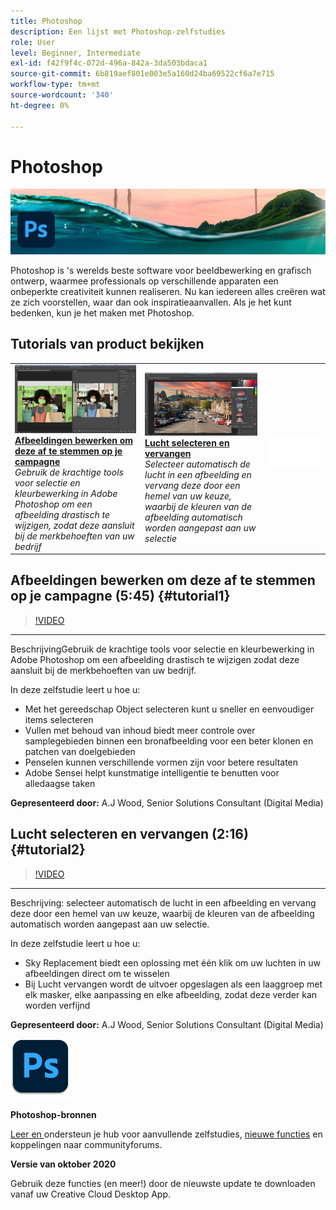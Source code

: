 ```yaml
---
title: Photoshop
description: Een lijst met Photoshop-zelfstudies
role: User
level: Beginner, Intermediate
exl-id: f42f9f4c-072d-496a-842a-3da503bdaca1
source-git-commit: 6b819aef801e003e5a160d24ba69522cf6a7e715
workflow-type: tm+mt
source-wordcount: '340'
ht-degree: 0%

---
```


# Photoshop

![Hoofdafbeelding van zelfstudie](../assets/Photoshop.jpg)

Photoshop is &#39;s werelds beste software voor beeldbewerking en grafisch ontwerp, waarmee professionals op verschillende apparaten een onbeperkte creativiteit kunnen realiseren. Nu kan iedereen alles creëren wat ze zich voorstellen, waar dan ook inspiratieaanvallen. Als je het kunt bedenken, kun je het maken met Photoshop.

## Tutorials van product bekijken

<table style="table-layout:fixed">
<tr>
 <td>
   <a href="photoshop.md#tutorial1">
      <img alt="Afbeeldingen bewerken om deze af te stemmen op je campagne" src="../assets/PS_ObjectSelect_ContentAware_wood.jpg" />
   </a>
    <div>
   <a href="photoshop.md#tutorial1"><strong>Afbeeldingen bewerken om deze af te stemmen op je campagne</strong></a>
    </div>
    <em>Gebruik de krachtige tools voor selectie en kleurbewerking in Adobe Photoshop om een afbeelding drastisch te wijzigen, zodat deze aansluit bij de merkbehoeften van uw bedrijf</em>
    <br>
  </td>
  <td>
    <a href="photoshop.md#tutorial2">
        <img alt="Lucht selecteren en vervangen" src="../assets/PS_Sky_Replace_wood.jpg" />
    </a>
    <div>
    <a href="photoshop.md#tutorial2"><strong>Lucht selecteren en vervangen</strong></a>
    </div>
    <em>Selecteer automatisch de lucht in een afbeelding en vervang deze door een hemel van uw keuze, waarbij de kleuren van de afbeelding automatisch worden aangepast aan uw selectie</em>
    <br>
  </td>
  <td>
    <img alt="Spacer" src="../assets/Whitespacer.png" />
    <div>
    <br>
  </td>
</tr>
</table>

## Afbeeldingen bewerken om deze af te stemmen op je campagne (5:45) {#tutorial1}

>[!VIDEO](https://video.tv.adobe.com/v/326950?hidetitle=true)

****
BeschrijvingGebruik de krachtige tools voor selectie en kleurbewerking in Adobe Photoshop om een afbeelding drastisch te wijzigen zodat deze aansluit bij de merkbehoeften van uw bedrijf.

In deze zelfstudie leert u hoe u:
* Met het gereedschap Object selecteren kunt u sneller en eenvoudiger items selecteren
* Vullen met behoud van inhoud biedt meer controle over samplegebieden binnen een bronafbeelding voor een beter klonen en patchen van doelgebieden
* Penselen kunnen verschillende vormen zijn voor betere resultaten
* Adobe Sensei helpt kunstmatige intelligentie te benutten voor alledaagse taken

**Gepresenteerd door:**
A.J Wood, Senior Solutions Consultant (Digital Media)

## Lucht selecteren en vervangen (2:16) {#tutorial2}

>[!VIDEO](https://video.tv.adobe.com/v/326953?hidetitle=true)

****
Beschrijving: selecteer automatisch de lucht in een afbeelding en vervang deze door een hemel van uw keuze, waarbij de kleuren van de afbeelding automatisch worden aangepast aan uw selectie.

In deze zelfstudie leert u hoe u:
* Sky Replacement biedt een oplossing met één klik om uw luchten in uw afbeeldingen direct om te wisselen
* Bij Lucht vervangen wordt de uitvoer opgeslagen als een laaggroep met elk masker, elke aanpassing en elke afbeelding, zodat deze verder kan worden verfijnd


**Gepresenteerd door:**
A.J Wood, Senior Solutions Consultant (Digital Media)

![Photoshop-logo](../assets/ps_appicon_96.png)

**Photoshop-bronnen**

[Leer en ](https://helpx.adobe.com/support/photoshop.html) ondersteun je hub voor aanvullende zelfstudies,  [nieuwe functies](https://helpx.adobe.com/photoshop/using/whats-new.html) en koppelingen naar communityforums.

**Versie van oktober 2020**

Gebruik deze functies (en meer!) door de nieuwste update te downloaden vanaf uw Creative Cloud Desktop App.
